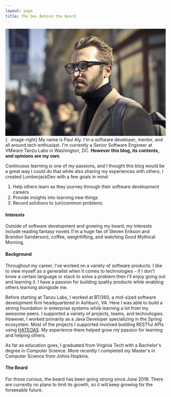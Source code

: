 ```yaml
---
layout: page
title: The Dev Behind the Beard
---
```


![A Picture of Me (and my beard)](/assets/images/pages/about.jpg){: .image-right}
My name is Paul Aly. I'm a software developer, mentor, and all around tech enthusiast. I'm currently a Senior Software Engineer at VMware Tanzu Labs in Washington, DC. **However this blog, its contents, and opinions are my own**. 

Continuous learning is one of my passions, and I thought this blog would be a great way I could do that while also sharing my experiences with others. I created LumberjackDev with a few goals in mind:
1. Help others learn as they journey through their software development careers
1. Provide insights into learning new things
1. Record solutions to (un)common problems

#### Interests
Outside of software development and growing my beard, my interests include reading fantasy novels (I'm a huge fan of Steven Erikson and Brandon Sanderson), coffee, weightlifting, and watching Good Mythical Morning.

#### Background
Throughout my career, I've worked on a variety of software products. I like to view myself as a generalist when it comes to technologies - if I don't know a certain language or stack to solve a problem then I'll enjoy going out and learning it. I have a passion for building quality products while enabling others learning alongside me. 

Before starting at Tanzu Labs, I worked at BTI360, a mid-sized software development firm headquartered in Ashburn, VA. Here I was able to build a strong foundation in enterprise systems while learning a lot from my awesome peers. I supported a variety of projects, teams, and technologies. However, I worked primarily as a Java Developer specializing in the Spring ecosystem. Most of the projects I supported involved building RESTful APIs using [HATEOAS](https://en.wikipedia.org/wiki/HATEOAS). My experience there helped grow my passion for learning and helping others. 

As far as education goes, I graduated from Virginia Tech with a Bachelor's degree in Computer Science. More recently I completed my Master's in Computer Science from Johns Hopkins.

#### The Beard
For those curious, the beard has been going strong since June 2018. There are currently no plans to limit its growth, so it will keep growing for the forseeable future.
